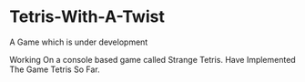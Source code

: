 # Tetris-With-A-Twist
A Game which is under development

Working On a console based game called Strange Tetris.
Have Implemented The Game Tetris So Far.
